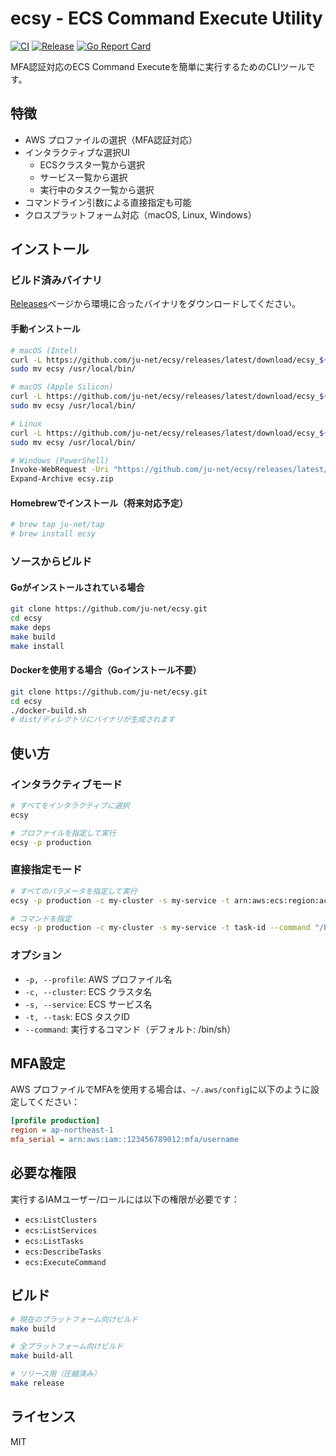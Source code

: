 # ecsy - ECS Command Execute Utility

[![CI](https://github.com/ju-net/ecsy/workflows/CI/badge.svg)](https://github.com/ju-net/ecsy/actions)
[![Release](https://github.com/ju-net/ecsy/workflows/Release/badge.svg)](https://github.com/ju-net/ecsy/actions)
[![Go Report Card](https://goreportcard.com/badge/github.com/ju-net/ecsy)](https://goreportcard.com/report/github.com/ju-net/ecsy)

MFA認証対応のECS Command Executeを簡単に実行するためのCLIツールです。

## 特徴

- AWS プロファイルの選択（MFA認証対応）
- インタラクティブな選択UI
  - ECSクラスタ一覧から選択
  - サービス一覧から選択  
  - 実行中のタスク一覧から選択
- コマンドライン引数による直接指定も可能
- クロスプラットフォーム対応（macOS, Linux, Windows）

## インストール

### ビルド済みバイナリ

[Releases](https://github.com/ju-net/ecsy/releases)ページから環境に合ったバイナリをダウンロードしてください。

#### 手動インストール

```bash
# macOS (Intel)
curl -L https://github.com/ju-net/ecsy/releases/latest/download/ecsy_${VERSION}_darwin_amd64.tar.gz | tar xz
sudo mv ecsy /usr/local/bin/

# macOS (Apple Silicon)  
curl -L https://github.com/ju-net/ecsy/releases/latest/download/ecsy_${VERSION}_darwin_arm64.tar.gz | tar xz
sudo mv ecsy /usr/local/bin/

# Linux
curl -L https://github.com/ju-net/ecsy/releases/latest/download/ecsy_${VERSION}_linux_amd64.tar.gz | tar xz
sudo mv ecsy /usr/local/bin/

# Windows (PowerShell)
Invoke-WebRequest -Uri "https://github.com/ju-net/ecsy/releases/latest/download/ecsy_${VERSION}_windows_amd64.zip" -OutFile "ecsy.zip"
Expand-Archive ecsy.zip
```

#### Homebrewでインストール（将来対応予定）

```bash
# brew tap ju-net/tap
# brew install ecsy
```

### ソースからビルド

#### Goがインストールされている場合

```bash
git clone https://github.com/ju-net/ecsy.git
cd ecsy
make deps
make build
make install
```

#### Dockerを使用する場合（Goインストール不要）

```bash
git clone https://github.com/ju-net/ecsy.git
cd ecsy
./docker-build.sh
# dist/ディレクトリにバイナリが生成されます
```

## 使い方

### インタラクティブモード

```bash
# すべてをインタラクティブに選択
ecsy

# プロファイルを指定して実行
ecsy -p production
```

### 直接指定モード

```bash
# すべてのパラメータを指定して実行
ecsy -p production -c my-cluster -s my-service -t arn:aws:ecs:region:account:task/cluster-name/task-id

# コマンドを指定
ecsy -p production -c my-cluster -s my-service -t task-id --command "/bin/bash"
```

### オプション

- `-p, --profile`: AWS プロファイル名
- `-c, --cluster`: ECS クラスタ名
- `-s, --service`: ECS サービス名
- `-t, --task`: ECS タスクID
- `--command`: 実行するコマンド（デフォルト: /bin/sh）

## MFA設定

AWS プロファイルでMFAを使用する場合は、`~/.aws/config`に以下のように設定してください：

```ini
[profile production]
region = ap-northeast-1
mfa_serial = arn:aws:iam::123456789012:mfa/username
```

## 必要な権限

実行するIAMユーザー/ロールには以下の権限が必要です：

- `ecs:ListClusters`
- `ecs:ListServices`
- `ecs:ListTasks`
- `ecs:DescribeTasks`
- `ecs:ExecuteCommand`

## ビルド

```bash
# 現在のプラットフォーム向けビルド
make build

# 全プラットフォーム向けビルド
make build-all

# リリース用（圧縮済み）
make release
```

## ライセンス

MIT
